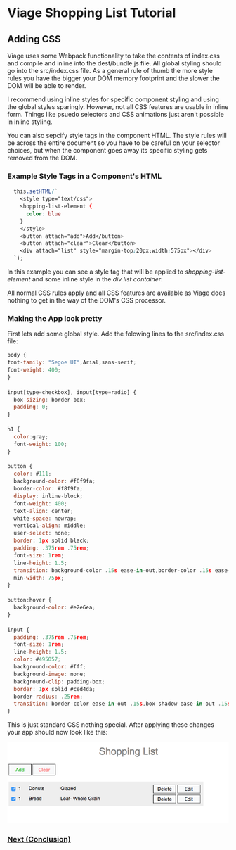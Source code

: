 # Viage Shopping List Tutorial

## Adding CSS
Viage uses some Webpack functionality to take the contents of index.css and compile and inline into the dest/bundle.js file. All global styling should go into the src/index.css file. As a general rule of thumb the more style rules you have the bigger your DOM memory footprint and the slower the DOM will be able to render.

I recommend using inline styles for specific component styling and using the global styles sparingly. However, not all CSS features are usable in inline form. Things like psuedo selectors and CSS animations just aren't possible in inline styling.

You can also sepcify style tags in the component HTML. The style rules will be across the entire document so you have to be careful on your selector choices, but when the component goes away its specific styling gets removed from the DOM.

### Example Style Tags in a Component's HTML
```css
  this.setHTML(`
    <style type="text/css">
    shopping-list-element {
      color: blue
    }
    </style>
    <button attach="add">Add</button>
    <button attach="clear">Clear</button>
    <div attach="list" style="margin-top:20px;width:575px"></div>
  `);
```
In this example you can see a style tag that will be applied to *shopping-list-element* and some inline style in the *div list container*.

All normal CSS rules apply and all CSS features are available as Viage does nothing to get in the way of the DOM's CSS processor.

### Making the App look pretty
First lets add some global style. Add the folowing lines to the src/index.css file:
```Javascript
body {
font-family: "Segoe UI",Arial,sans-serif;
font-weight: 400;
}

input[type=checkbox], input[type=radio] {
  box-sizing: border-box;
  padding: 0;
}

h1 {
  color:gray;
  font-weight: 100;
}

button {
  color: #111;
  background-color: #f8f9fa;
  border-color: #f8f9fa;
  display: inline-block;
  font-weight: 400;
  text-align: center;
  white-space: nowrap;
  vertical-align: middle;
  user-select: none;
  border: 1px solid black;
  padding: .375rem .75rem;
  font-size: 1rem;
  line-height: 1.5;
  transition: background-color .15s ease-in-out,border-color .15s ease-in-out,box-shadow .15s ease-in-out;
  min-width: 75px;
}

button:hover {
  background-color: #e2e6ea;
}

input {
  padding: .375rem .75rem;
  font-size: 1rem;
  line-height: 1.5;
  color: #495057;
  background-color: #fff;
  background-image: none;
  background-clip: padding-box;
  border: 1px solid #ced4da;
  border-radius: .25rem;
  transition: border-color ease-in-out .15s,box-shadow ease-in-out .15s;
}
```

This is just standard CSS nothing special. After applying these changes your app should now look like this:

![img4](img5.png)

### [Next (Conclusion)](conclusion.md)

